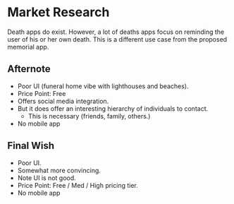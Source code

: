 # Market Research
Death apps do exist. However, a lot of deaths apps focus on reminding the user of his or her own death. This is a different use case from the proposed memorial app.
## Afternote
* Poor UI (funeral home vibe with lighthouses and beaches).
* Price Point: Free
* Offers social media integration. 
* But it does offer an interesting hierarchy of individuals to contact.
  * This is necessary (friends, family, others.)
* No mobile app

## Final Wish
* Poor UI.
* Somewhat more convincing.
* Note UI is not good. 
* Price Point: Free / Med / High pricing tier.
* No mobile app


 

	

